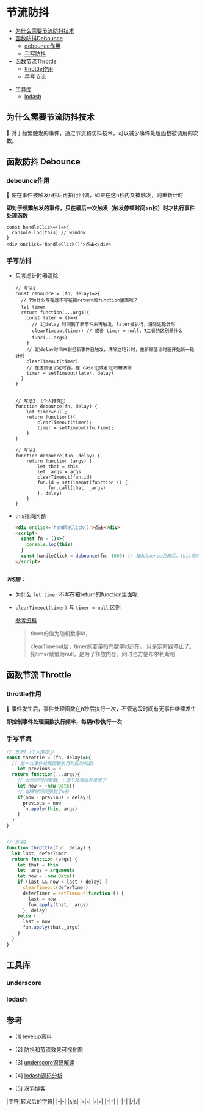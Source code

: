 # 节流防抖



* [为什么需要节流防抖技术](#为什么需要节流防抖技术)
* [函数防抖Debounce](#函数防抖Debounce)
  * [debounce作用](#debounce作用)
  * [手写防抖](#手写防抖)
* [函数节流Throttle](#函数节流Throttle)
  * [throttle作用](#throttle作用)
  * [手写节流](#手写节流)

- [工具库](#工具库)
  - [lodash](#lodash)



## 为什么需要节流防抖技术

:thought_balloon: 对于频繁触发的事件，通过节流和防抖技术，可以减少事件处理函数被调用的次数。



## 函数防抖 Debounce



### debounce作用

:wrench: 使在事件被触发n秒后再执行回调，如果在这n秒内又被触发，则重新计时

**即对于频繁触发的事件，只在最后一次触发（触发停顿时间>n秒）时才执行事件处理函数**

```tsx
const handleClick=()=>{
  console.log(this) // window
}
<div onclick='handleClick()'>点击</div>
```



### 手写防抖

- 只考虑计时器清除

  ```tsx
  // 写法1
  const debounce = (fn, delay)=>{
    // ❓为什么写在这不写在被return的function里面呢？
    let timer
    return function(...args){
      const later = ()=>{
        // 1⃣️delay 时间到了新事件未再触发，later被执行，清除这轮计时
        clearTimeout(timer) // 或者 timer = null，❓二者的区别是什么
        func(...args)
      }
      // 2⃣️delay时间未到但新事件已触发，清除这轮计时，重新赋值计时器开始新一轮计时
      clearTimeout(timer) 
      // 在这赋值了定时器，在 case1⃣️或者2⃣️时被清除
      timer = setTimeout(later, delay) 
    }
  }
  
  
  // 写法2 （个人推荐👏）
  function debounce(fn, delay) {
      let timer=null;
      return function(){
          clearTimeout(timer);
          timer = setTimeout(fn,time);
      }
  }
  
  // 写法3
  function debounce(fun, delay) {
      return function (args) {
          let that = this
          let _args = args
          clearTimeout(fun.id)
          fun.id = setTimeout(function () {
              fun.call(that, _args)
          }, delay)
      }
  }
  ```

- this指向问题

  ```html
  <div onclick='handleClick()'>点击</div> 
  <script>
    const fn = ()=>{
      console.log(this)
    }
    const handleClick = debounce(fn, 1000) // 被debounce包裹后，this指向不正确，变为
  </script>
  ```

  

  ```tsx
  ```

  

***:question:问题：***

- 为什么 ```let timer``` 不写在被return的function里面呢

- ```clearTimeout(timer)``` 与 ```timer = null``` 区别

  [参考资料](https://blog.csdn.net/qq_39039128/article/details/105714365)

  > timer的值为随机数字id，
  >
  > clearTimeout后，timer的变量指向数字id还在， 只是定时器停止了。
  > 把timer赋值为null，是为了释放内存，同时也方便布尔判断吧



## 函数节流 Throttle



### throttle作用

:wrench: 事件发生后，事件处理函数在n秒后执行一次，不管这段时间有无事件继续发生

**即控制事件处理函数执行频率，每隔n秒执行一次**



### 手写节流

```javascript
// 方法1（个人推荐👏）
const throttle = (fn, delay)=>{
  // 前一次事件处理函数执行时的时间戳
	let previous = 0 
  return function(...args){
    // 此刻的时间戳戳，✨这个处理很有意思了
    let now = +new Date()
    // 如果时间间隔到了n秒
    if(now - previous > delay){ 
      previous = now
      fn.apply(this, args)
    }
  }
}


// 方法2
function throttle(fun, delay) {
  let last, deferTimer
  return function (args) {
    let that = this
    let _args = arguments
    let now = +new Date()
    if (last && now < last + delay) {
      clearTimeout(deferTimer)
      deferTimer = setTimeout(function () {
        last = now
        fun.apply(that, _args)
      }, delay)
    }else {
      last = now
      fun.apply(that,_args)
    }
  }
}
```





## 工具库



### underscore





### lodash



## 参考

- [1] [levelup资料](https://levelup.gitconnected.com/debounce-in-javascript-improve-your-applications-performance-5b01855e086)
- [2] [防抖和节流效果可视化图](http://demo.nimius.net/debounce_throttle/)
- [3] [underscore源码解读](https://github.com/sisterAn/JavaScript-Algorithms/issues/92)
- [4] [lodash源码分析](https://juejin.cn/post/6844903879017021454#heading-20)

- [5] [冴羽博客](https://github.com/mqyqingfeng/Blog/issues/22)

|字符|转义后的字符| |-|-| |`&`|`&`| |`<`|`<`| |`>`|`>`| |`"`|`"`| |`'`|`'`| |`/`|`/`|
